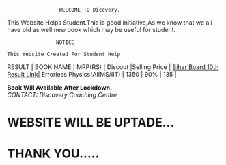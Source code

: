                      WELCOME TO Dicovery.

This Website Helps Student.This is good initiative,As we know that we all have old as well new book which may be useful for student.  
                               
                               
                    NOTICE
                            
    This Website Created For Student Help    
                           
                    


   RESULT    | BOOK NAME |  MRP(RS) | Discout |Selling Price |
    [Bihar Board 10th Result Link](http://biharboardonline.bihar.gov.in/)| Errorless Physics(AIIMS/IIT) | 1350 | 90% | 135 |
   
   
 **Book Will Available After Lockdown.**  
 *CONTACT: Discovery Coaching Centre* 
  
# WEBSITE WILL BE UPTADE...
# THANK YOU.....

